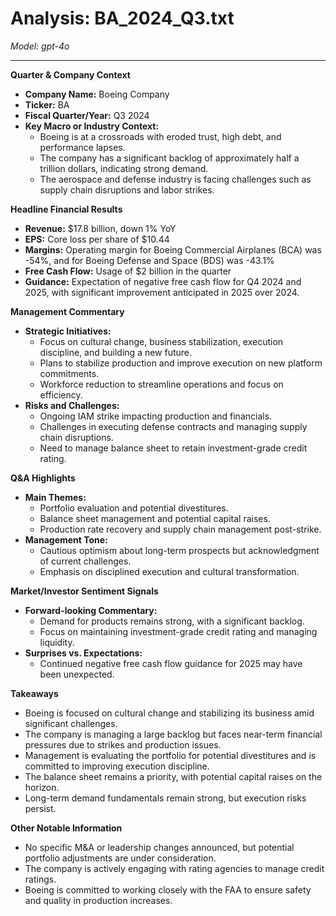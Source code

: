 # Analysis: BA_2024_Q3.txt

*Model: gpt-4o*

---

**Quarter & Company Context**

- **Company Name:** Boeing Company
- **Ticker:** BA
- **Fiscal Quarter/Year:** Q3 2024
- **Key Macro or Industry Context:**
  - Boeing is at a crossroads with eroded trust, high debt, and performance lapses.
  - The company has a significant backlog of approximately half a trillion dollars, indicating strong demand.
  - The aerospace and defense industry is facing challenges such as supply chain disruptions and labor strikes.

**Headline Financial Results**

- **Revenue:** $17.8 billion, down 1% YoY
- **EPS:** Core loss per share of $10.44
- **Margins:** Operating margin for Boeing Commercial Airplanes (BCA) was -54%, and for Boeing Defense and Space (BDS) was -43.1%
- **Free Cash Flow:** Usage of $2 billion in the quarter
- **Guidance:** Expectation of negative free cash flow for Q4 2024 and 2025, with significant improvement anticipated in 2025 over 2024.

**Management Commentary**

- **Strategic Initiatives:**
  - Focus on cultural change, business stabilization, execution discipline, and building a new future.
  - Plans to stabilize production and improve execution on new platform commitments.
  - Workforce reduction to streamline operations and focus on efficiency.
- **Risks and Challenges:**
  - Ongoing IAM strike impacting production and financials.
  - Challenges in executing defense contracts and managing supply chain disruptions.
  - Need to manage balance sheet to retain investment-grade credit rating.

**Q&A Highlights**

- **Main Themes:**
  - Portfolio evaluation and potential divestitures.
  - Balance sheet management and potential capital raises.
  - Production rate recovery and supply chain management post-strike.
- **Management Tone:**
  - Cautious optimism about long-term prospects but acknowledgment of current challenges.
  - Emphasis on disciplined execution and cultural transformation.

**Market/Investor Sentiment Signals**

- **Forward-looking Commentary:**
  - Demand for products remains strong, with a significant backlog.
  - Focus on maintaining investment-grade credit rating and managing liquidity.
- **Surprises vs. Expectations:**
  - Continued negative free cash flow guidance for 2025 may have been unexpected.

**Takeaways**

- Boeing is focused on cultural change and stabilizing its business amid significant challenges.
- The company is managing a large backlog but faces near-term financial pressures due to strikes and production issues.
- Management is evaluating the portfolio for potential divestitures and is committed to improving execution discipline.
- The balance sheet remains a priority, with potential capital raises on the horizon.
- Long-term demand fundamentals remain strong, but execution risks persist.

**Other Notable Information**

- No specific M&A or leadership changes announced, but potential portfolio adjustments are under consideration.
- The company is actively engaging with rating agencies to manage credit ratings.
- Boeing is committed to working closely with the FAA to ensure safety and quality in production increases.